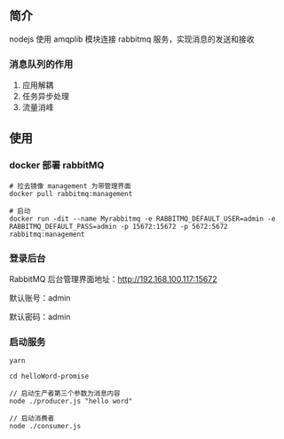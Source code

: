 ## 简介

nodejs 使用 amqplib 模块连接 rabbitmq 服务，实现消息的发送和接收

### 消息队列的作用

1. 应用解耦
2. 任务异步处理
3. 流量消峰

## 使用

### docker 部署 rabbitMQ

```shell
# 拉去镜像 management 为带管理界面
docker pull rabbitmq:management

# 启动
docker run -dit --name Myrabbitmq -e RABBITMQ_DEFAULT_USER=admin -e RABBITMQ_DEFAULT_PASS=admin -p 15672:15672 -p 5672:5672 rabbitmq:management
```

### 登录后台

RabbitMQ 后台管理界面地址：http://192.168.100.117:15672

默认账号：admin

默认密码：admin

### 启动服务

```shell
yarn

cd helloWord-promise

// 启动生产者第三个参数为消息内容
node ./producer.js "hello word"

// 启动消费者
node ./consumer.js
```
